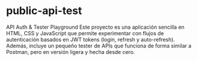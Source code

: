 # public-api-test
API Auth &amp; Tester Playground  Este proyecto es una aplicación sencilla en HTML, CSS y JavaScript que permite experimentar con flujos de autenticación basados en JWT tokens (login, refresh y auto-refresh). Además, incluye un pequeño tester de APIs que funciona de forma similar a Postman, pero en versión ligera y hecha desde cero.
